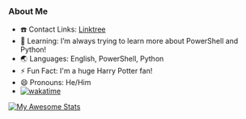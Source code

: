 ### About Me

- :phone: Contact Links: [Linktree](https://linktr.ee/cquick00)
- :book: Learning: I’m always trying to learn more about PowerShell and Python!
- :earth_asia: Languages: English, PowerShell, Python
- :zap: Fun Fact: I'm a huge Harry Potter fan!
- :smile: Pronouns: He/Him
- [![wakatime](https://wakatime.com/badge/user/a25b774b-e395-4560-83ed-1a68bb1c592b.svg)](https://wakatime.com/@a25b774b-e395-4560-83ed-1a68bb1c592b)

[![My Awesome Stats](https://awesome-github-stats.azurewebsites.net/user-stats/cquick00?cardType=level&theme=dracula)](https://git.io/awesome-stats-card)

<!--
**cquick00/cquick00** is a ✨ _special_ ✨ repository because its `README.md` (this file) appears on your GitHub profile.
-->
